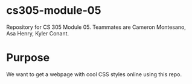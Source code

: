 # cs305-module-05
Repository for CS 305 Module 05. Teammates are Cameron Montesano, Asa Henry, Kyler Conant.

# Purpose
We want to get a webpage with cool CSS styles online using this repo.
